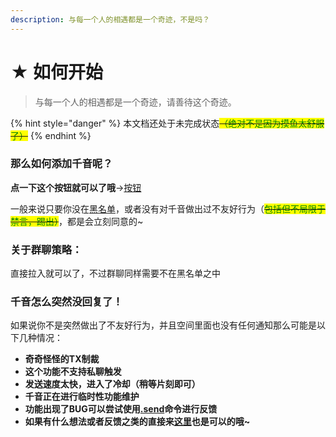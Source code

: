 ```yaml
---
description: 与每一个人的相遇都是一个奇迹，不是吗？
---
```


# ★ 如何开始

> 与每一个人的相遇都是一个奇迹，请善待这个奇迹。

{% hint style="danger" %}
本文档还处于未完成状态~~<mark style="color:green;">（绝对不是因为摸鱼太舒服了）</mark>~~
{% endhint %}

### 那么如何添加千音呢？

**点一下这个按钮就可以了哦**->[按钮](tencent://AddContact/?fromId=45\&fromSubId=1\&subcmd=all\&uin=959686587\&website=www.oicqzone.com%22)

一般来说只要你没在[黑名单](../extras/fu-lu/hei-ming-dan.md)，或者没有对千音做出过不友好行为（~~<mark style="color:green;">包括但不局限于禁言，踢出）</mark>~~，都是会立刻同意的\~

### 关于群聊策略：

直接拉入就可以了，不过群聊同样需要不在黑名单之中



### 千音怎么突然没回复了！

如果说你不是突然做出了不友好行为，并且空间里面也没有任何通知那么可能是以下几种情况：

* **奇奇怪怪的TX制裁**
* **这个功能不支持私聊触发**
* **发送速度太快，进入了冷却（稍等片刻即可）**
* **千音正在进行临时性功能维护**
* **功能出现了BUG可以尝试使用**[**.send**](../functions/dice.md#.send)**命令进行反馈**
* **如果有什么想法或者反馈之类的直接来**[**这里**](../extras/fu-lu/ru-he-lian-xi.md)**也是可以的哦\~**
